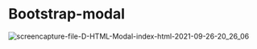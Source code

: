 # Bootstrap-modal

![screencapture-file-D-HTML-Modal-index-html-2021-09-26-20_26_06](https://user-images.githubusercontent.com/68782268/134813043-ef89166d-d55f-49ef-97f4-9ab35ed672f8.png)
